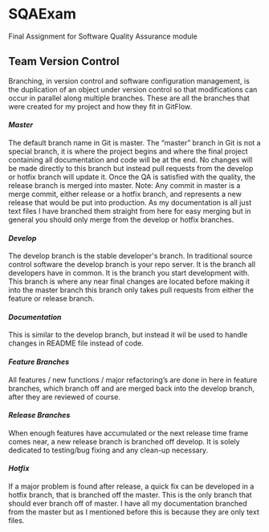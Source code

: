 # SQAExam
Final Assignment for Software Quality Assurance module

## Team Version Control
Branching, in version control and software configuration management, is the duplication of an object under version control so that modifications can occur in parallel along multiple branches. These are all the branches that were created for my project and how they fit in GitFlow.
#### *Master*
The default branch name in Git is master. The “master” branch in Git is not a special branch, it is where the project begins and where the final project containing all documentation and code will be at the end. No changes will be made directly to this branch but instead pull requests from the develop or hotfix branch will update it. Once the QA is satisfied with the quality, the release branch is merged into master. 
 Note: Any commit in master is a merge commit, either release or a hotfix branch, and represents a new release that would be put into production. As my documentation is all just text files I have branched them straight from here for easy merging but in general you should only merge from the develop or hotfix branches.
#### *Develop*
The develop branch is the stable developer's branch. In traditional source control software the develop branch is your repo server. It is the branch all developers have in common. It is the branch you start development with. This branch is where any near final changes are located before making it into the master branch this branch only takes pull requests from either the feature or release branch.
#### *Documentation*
This is similar to the develop branch, but instead it wil be used to handle changes in README file instead of code.
#### *Feature Branches*
All features / new functions / major refactoring’s are done in here in feature branches, which branch off and are merged back into the develop branch, after they are reviewed of course. 
#### *Release Branches*
When enough features have accumulated or the next release time frame comes near, a new release branch is branched off develop. It is solely dedicated to testing/bug fixing and any clean-up necessary.
#### *Hotfix* 
If a major problem is found after release, a quick fix can be developed in a hotfix branch, that is branched off the master. This is the only branch that should ever branch off of master. I have all my documentation branched from the master but as I mentioned before this is because they are only text files.
